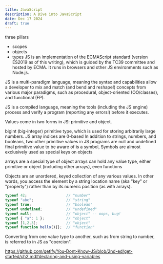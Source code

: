 ```yaml
---
title: JavaScript
description: A Dive into JavaScript
date: Dec 17 2024
draft: true
---
```

three pillars
- scopes
- objects
- types
JS is an implementation of the ECMAScript standard (version ES2019 as of this writing), which is guided by the TC39 committee and hosted by ECMA. It runs in browsers and other JS environments such as Node.js.

JS is a multi-paradigm language, meaning the syntax and capabilities allow a developer to mix and match (and bend and reshape!) concepts from various major paradigms, such as procedural, object-oriented (OO/classes), and functional (FP).

JS is a compiled language, meaning the tools (including the JS engine) process and verify a program (reporting any errors!) before it executes.

Values come in two forms in JS: primitive and object.

bigint (big-integer) primitive type, which is used for storing arbitrarily large numbers.
JS array indices are 0-based
In addition to strings, numbers, and booleans, two other primitive values in JS programs are null and undefined
final primitive value to be aware of is a symbol, Symbols are almost exclusively used as special keys on objects

arrays are a special type of object 
arrays can hold any value type, either primitive or object (including other arrays), even functions

Objects are an unordered, keyed collection of any various values. In other words, you access the element by a string location name (aka "key" or "property") rather than by its numeric position (as with arrays).

```js
typeof 42;                  // "number"
typeof "abc";               // "string"
typeof true;                // "boolean"
typeof undefined;           // "undefined"
typeof null;                // "object" -- oops, bug!
typeof { "a": 1 };          // "object"
typeof [1,2,3];             // "object"
typeof function hello(){};  // "function"
```

Converting from one value type to another, such as from string to number, is referred to in JS as "coercion".

https://github.com/getify/You-Dont-Know-JS/blob/2nd-ed/get-started/ch2.md#declaring-and-using-variables